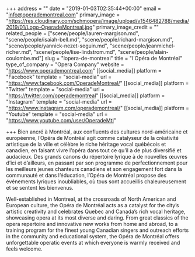 +++
address = ""
date = "2019-01-03T02:35:44+00:00"
email = "info@operademontreal.com"
primary_image = "https://res.cloudinary.com/schmopera/image/upload/v1546482788/media/2019/01/Logo-OperadeMontreal.jpg"
primary_image_credit = ""
related_people = ["scene/people/lauren-margison.md", "scene/people/isaiah-bell.md", "scene/people/richard-margison.md", "scene/people/yannick-nezet-seguin.md", "scene/people/jeanmichel-richer.md", "scene/people/lise-lindstrom.md", "scene/people/alain-coulombe.md"]
slug = "lopera-de-montreal"
title = "l'Opéra de Montréal"
type_of_company = "Opera Company"
website = "https://www.operademontreal.com"
[[social_media]]
platform = "Facebook"
template = "social-media"
url = "https://www.facebook.com/OperadeMontreal/"
[[social_media]]
platform = "Twitter"
template = "social-media"
url = "https://twitter.com/operademontreal"
[[social_media]]
platform = "Instagram"
template = "social-media"
url = "https://www.instagram.com/operademontreal/"
[[social_media]]
platform = "Youtube"
template = "social-media"
url = "https://www.youtube.com/user/OperadeMtl"

+++
Bien ancré à Montréal, aux confluents des cultures nord-américaine et européenne, l’Opéra de Montréal agit comme catalyseur de la créativité artistique de la ville et célèbre le riche héritage vocal québécois et canadien, en faisant vivre l’opéra dans tout ce qu’il a de plus diversifié et audacieux. Des grands canons du répertoire lyrique à de nouvelles œuvres d’ici et d’ailleurs, en passant par son programme de perfectionnement pour les meilleurs jeunes chanteurs canadiens et son engagement fort dans la communauté et dans l’éducation, l’Opéra de Montréal propose des événements lyriques inoubliables, où tous sont accueillis chaleureusement et se sentent les bienvenus.

Well-established in Montreal, at the crossroads of North American and European culture, the Opéra de Montréal acts as a catalyst for the city’s artistic creativity and celebrates Quebec and Canada’s rich vocal heritage, showcasing opera at its most diverse and daring. From great classics of the opera repertoire and innovative new works from home and abroad, to a training program for the finest young Canadian singers and outreach efforts in the community and educational system, the Opéra de Montréal offers unforgettable operatic events at which everyone is warmly received and feels welcome.